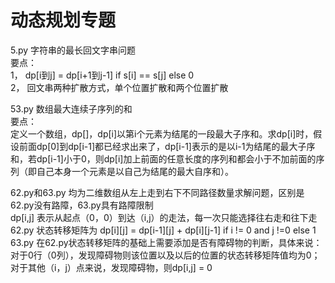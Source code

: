 # 动态规划专题  
5.py 字符串的最长回文字串问题  
要点：  
1， dp[i到j] = dp[i+1到j-1] if s[i] == s[j] else 0  
2， 回文串两种扩散方式，单个位置扩散和两个位置扩散 
      
53.py 数组最大连续子序列的和  
要点：  
定义一个数组，dp[]，dp[i]以第i个元素为结尾的一段最大子序和。求dp[i]时，假设前面dp[0]到dp[i-1]都已经求出来了，dp[i-1]表示的是以i-1为结尾的最大子序和，若dp[i-1]小于0，则dp[i]加上前面的任意长度的序列和都会小于不加前面的序列（即自己本身一个元素是以自己为结尾的最大自序和）。  

62.py和63.py 均为二维数组从左上走到右下不同路径数量求解问题，区别是62.py没有路障，63.py具有路障限制  
dp[i,j] 表示从起点（0，0）到达（i,j）的走法，每一次只能选择往右走和往下走  
62.py 状态转移矩阵为 dp[i][j] = dp[i-1][j] + dp[i][j-1] if i != 0 and j !=0  else 1  
63.py 在62.py状态转移矩阵的基础上需要添加是否有障碍物的判断，具体来说：对于0行（0列），发现障碍物则该位置以及以后的位置的状态转移矩阵值均为0；对于其他（i，j）点来说，发现障碍物，则dp[i,j] = 0  
